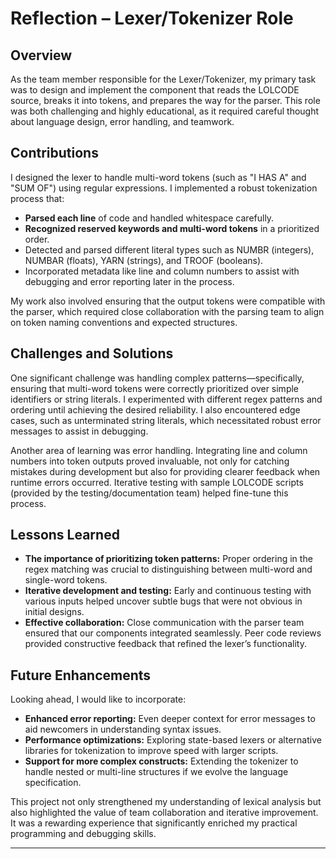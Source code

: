 # Reflection – Lexer/Tokenizer Role

## Overview

As the team member responsible for the Lexer/Tokenizer, my primary task was to design and implement the component that reads the LOLCODE source, breaks it into tokens, and prepares the way for the parser. This role was both challenging and highly educational, as it required careful thought about language design, error handling, and teamwork.

## Contributions

I designed the lexer to handle multi-word tokens (such as "I HAS A" and "SUM OF") using regular expressions. I implemented a robust tokenization process that:
- **Parsed each line** of code and handled whitespace carefully.
- **Recognized reserved keywords and multi-word tokens** in a prioritized order.
- Detected and parsed different literal types such as NUMBR (integers), NUMBAR (floats), YARN (strings), and TROOF (booleans).
- Incorporated metadata like line and column numbers to assist with debugging and error reporting later in the process.

My work also involved ensuring that the output tokens were compatible with the parser, which required close collaboration with the parsing team to align on token naming conventions and expected structures.

## Challenges and Solutions

One significant challenge was handling complex patterns—specifically, ensuring that multi-word tokens were correctly prioritized over simple identifiers or string literals. I experimented with different regex patterns and ordering until achieving the desired reliability. I also encountered edge cases, such as unterminated string literals, which necessitated robust error messages to assist in debugging.

Another area of learning was error handling. Integrating line and column numbers into token outputs proved invaluable, not only for catching mistakes during development but also for providing clearer feedback when runtime errors occurred. Iterative testing with sample LOLCODE scripts (provided by the testing/documentation team) helped fine-tune this process.

## Lessons Learned

- **The importance of prioritizing token patterns:** Proper ordering in the regex matching was crucial to distinguishing between multi-word and single-word tokens.  
- **Iterative development and testing:** Early and continuous testing with various inputs helped uncover subtle bugs that were not obvious in initial designs.
- **Effective collaboration:** Close communication with the parser team ensured that our components integrated seamlessly. Peer code reviews provided constructive feedback that refined the lexer’s functionality.

## Future Enhancements

Looking ahead, I would like to incorporate:
- **Enhanced error reporting:** Even deeper context for error messages to aid newcomers in understanding syntax issues.
- **Performance optimizations:** Exploring state-based lexers or alternative libraries for tokenization to improve speed with larger scripts.
- **Support for more complex constructs:** Extending the tokenizer to handle nested or multi-line structures if we evolve the language specification.

This project not only strengthened my understanding of lexical analysis but also highlighted the value of team collaboration and iterative improvement. It was a rewarding experience that significantly enriched my practical programming and debugging skills.

---